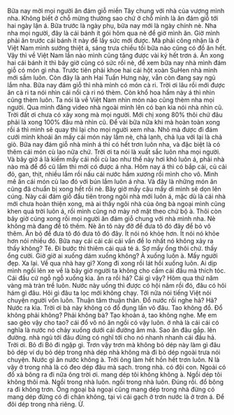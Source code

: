 Bữa nay mời mọi người ăn đám giỗ miền Tây chung với nhà của vượng mình nha. Không biết ở chỗ mừng thường sao chứ ở chỗ mình là ăn đám giỗ tới hai ngày lận á. Bữa trước là ngày phụ, bữa nay mới là ngày chính nè. Nha nha mọi người, đây là cái bánh ít gói hôm qua nè để giờ mình ăn. Giờ mình phải ăn trước cái bánh ít này để lấy sức mới được. Mà phải công nhận là ở Việt Nam mình sướng thiệt á, sáng trưa chiều tối bữa nào cũng có đồ ăn hết. Vậy thì về Việt Nam lần nào mình cũng tăng được vài ký hết trơn á. Ăn xong hai cái bánh ít thì bây giờ cũng có sức rồi nè, để xem bữa nay nhà mình đám giỗ có món gì nha. Trước tiên phải khoe hai cái hột xoàn SuHen nhà mình mới sắm luôn. Còn đây là anh Hai Tuấn Hưng này, vẫn còn đang say ngủ lắm nha. Bữa nay đám giỗ thì nhà mình có món cà ri. Trời ơi lâu rồi mới được ăn cà ri ta nói nhìn cái nồi cà ri nó thèm. Còn khổ hoa hầm này á thì nhìn cũng thèm luôn. Ta nói là về Việt Nam nhìn món nào cũng thèm nha mọi người. Qua mình đăng video nhà ngoài mình lên có bạn kia nói nhà nhìn cũ. Trời đất ơi chưa có xây xong mà mọi người. Mới chị xong 80% thôi chứ đâu phải là xong 100% đâu mà nhìn cũ. Để vài bữa nữa khi mà hoàn toàn xong rồi á thì mình sẽ quay thì lại cho mọi người xem nha. Nhỏ mà được đi đám cưới mình khoái ăn mấy cái món này lắm nè, chả lạnh, chả lụa với lại là chả giò. Bữa nay đám giỗ nhà mình á thì có hết trơn luôn nha, và đặc biệt là có thêm cái món cù lao nữa chứ. Trời ơi ta nói là xuất sắc luôn nha mọi người. Và bây giờ á là kiếm mấy cái nồi cù lao như thế này hơi khó luôn á, phải nhà nào mà để đồ cũ lắm thì mới có được á nha. Hôm nay á thì có bắp cải, củ cải đỏ, gan, thịt, nhiều lắm rồi nấu cái nước hầm xương rồi mình cho vô. Mình mê ăn cái món cù lao đó với bún lắm luôn á nha. Và đây là những món ăn cũng đã chuẩn bị xong hết rồi nè. Bây giờ mấy cậu mấy dì mình sẽ dọn lên cúng. Này cái đám giỗ đầu tiên trong ngôi nhà mới luôn á, mặc dù là cái nhà mới chưa hoàn thiện xong, mà ai thấy ngôi nhà của ông bà ngoại mình cũng khen quá trời luôn á, rồi mình cũng nở mày nở mặt theo chứ bộ à. Thôi còn bây giờ cúng xong rồi mọi người ăn đám giỗ chung với nhà mình nha. Nè không mà đang để tô thêm. Nè ăn tô này đỡ để đưa tô đó đây để bỏ vô thêm. Ăn bỏ để đưa tô đó đưa tô đó đây. Ít nói nó khỏe hơn. Ít nói nó khỏe hơn nói nhiều đó. Bữa nay cái cái cái cái vấn đề lo nhất nó không xảy ra thấy không? Té. Đi bước thì thiêm cái quá té á. Sợ mấy ổng thôi chứ. thấy ổng cười. Giờ giờ ai xuống dám xuống không? À xuống luôn à. Mấy người đẹp. Xa lại. Về qua nhà hay gì? Xong đi xong rồi lát hồi xuống luôn. Ai dịp mình ngồi lên xe về là bây giờ người ta không cho cầm cái đầu mà thích tóc. Cái đầu cứ ngỗ ngỗ xuống kìa. ăn ra rồi hả? Cái gì vậy? Hôm qua thứ năm vàng mà tràn trề luôn. Nước này uống thì được có hội năm rồi đó, đâu có hôi hám gì đâu. Hôi gì đâu ta lọc mới không chạy. Tới nữa nói tiếng Việt nói chuyện người vốn luôn. Thuận tâm thuận thân. Đổ nước rồi nghe hả? Hả? Nước ra kìa. Trời ơi bà này không có đổ đụng lấn vô đâu. Tao không đổ. Đổ không phải không? Phải không bà? Tạo khoản á, tao không nghe. Mẹ em sao gẻo vậy cho tao? cái đổ vô nó ăn ngồi có vậy luôn. ở nhà là cái cái có nghĩa là nước nó chảy xuống dưới cái đường âm mà. Sao ăn đâu gắp. lên đường. nhà ngủ tới đâu đừng có nghĩ tới cho nó nhanh nhanh cái đầu hả. Trời ơi. Bỏ đi Bỏ đi ngập gì. Trơn vậy trơn mà không bỏ dép này làm gì đâu bỏ dép ví dụ bỏ dép trong nhà dép nhà không mà đi bỏ dép ngoài trưa nói chuyện. Nước gì ăn nước không à. Trời ông làm hết hồn hết trơn luôn. N là vậy ở trong nhà là có đeo dép đâu mà sạch. trong nhà. có đội con. Ngoải có đổ xà bông ra đi nữa ông trời ơi. mang dép tôi không không à. Ngồi dép tôi không thôi mà. Ngồi trong nhà luôn. ngồi trong nhà luôn. Đúng rồi. đổ bông ra đi không trơn. Ông ngoại bà ngoại cũng mang dép trong nhà đừng có mang dép đừng có đi chân không, tại vì cái gạch ở trơn nước là ở trơn á. Để đôi dép trong nhà riêng. Ừ.